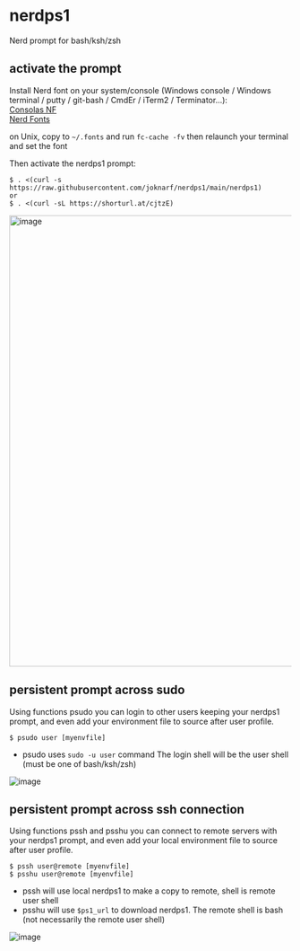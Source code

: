 # nerdps1
Nerd prompt for bash/ksh/zsh

## activate the prompt

Install Nerd font on your system/console (Windows console / Windows terminal / putty / git-bash / CmdEr / iTerm2 / Terminator...):  
[Consolas NF](https://github.com/wclr/my-nerd-fonts/raw/master/Consolas%20NF/Consolas%20Nerd%20Font%20Complete%20Mono%20Windows%20Compatible.ttf)  
[Nerd Fonts](https://www.nerdfonts.com/)

on Unix, copy to `~/.fonts` and run `fc-cache -fv` then relaunch your terminal and set the font

Then activate the nerdps1 prompt:
```shell
$ . <(curl -s https://raw.githubusercontent.com/joknarf/nerdps1/main/nerdps1)
or
$ . <(curl -sL https://shorturl.at/cjtzE)
```

<img width="804" alt="image" src="https://user-images.githubusercontent.com/10117818/236626851-eb236c7d-0756-48c6-b2f2-cb42de60b398.png">

## persistent prompt across sudo

Using functions psudo you can login to other users keeping your nerdps1 prompt, and even add your environment file to source after user profile.
```shell
$ psudo user [myenvfile]
```
* psudo uses `sudo -u user` command
The login shell will be the user shell (must be one of bash/ksh/zsh)

![image](https://user-images.githubusercontent.com/10117818/236661556-becd0184-4cb1-4b14-ab6c-5fc5c2f16f2e.png)

## persistent prompt across ssh connection

Using functions pssh and psshu you can connect to remote servers with your nerdps1 prompt, and even add your local environment file to source after user profile.
```shell
$ pssh user@remote [myenvfile]
$ psshu user@remote [myenvfile]
```
* pssh will use local nerdps1 to make a copy to remote, shell is remote user shell
* psshu will use `$ps1_url` to download nerdps1. The remote shell is bash (not necessarily the remote user shell)

![image](https://user-images.githubusercontent.com/10117818/236662496-00aafc19-a253-4a2d-a356-df900b28324c.png)